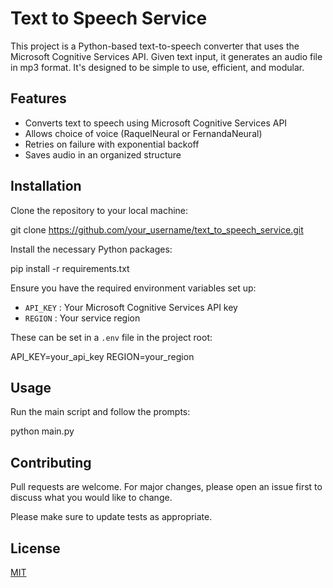 # Text to Speech Service

This project is a Python-based text-to-speech converter that uses the Microsoft Cognitive Services API. Given text input, it generates an audio file in mp3 format. It's designed to be simple to use, efficient, and modular.

## Features

- Converts text to speech using Microsoft Cognitive Services API
- Allows choice of voice (RaquelNeural or FernandaNeural)
- Retries on failure with exponential backoff
- Saves audio in an organized structure

## Installation

Clone the repository to your local machine:

git clone https://github.com/your_username/text_to_speech_service.git

Install the necessary Python packages:

pip install -r requirements.txt

Ensure you have the required environment variables set up:

- `API_KEY` : Your Microsoft Cognitive Services API key
- `REGION` : Your service region

These can be set in a `.env` file in the project root:

API_KEY=your_api_key
REGION=your_region

## Usage

Run the main script and follow the prompts:

python main.py

## Contributing

Pull requests are welcome. For major changes, please open an issue first to discuss what you would like to change.

Please make sure to update tests as appropriate.

## License

[MIT](https://choosealicense.com/licenses/mit/)
